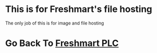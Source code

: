# This is for Freshmart's file hosting 
The only job of this is for image and file hosting

# Go Back To [Freshmart PLC](https://freshmart-plc.co.uk/)